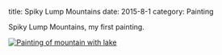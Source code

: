 title: Spiky Lump Mountains
date: 2015-8-1
category: Painting

Spiky Lump Mountains, my first painting.

<a href="/images/paintings/August_1_2015-Spiky_Lump_Mountains.jpg"><img src="/images/paintings/small-August_1_2015-Spiky_Lump_Mountains.jpg" alt="Painting of mountain with lake" class="center" /></a>


